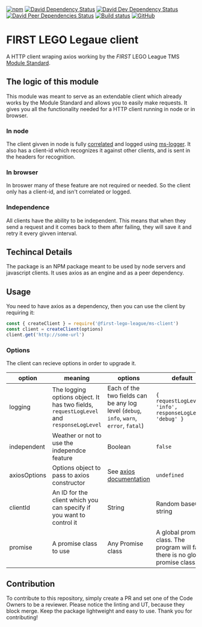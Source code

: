 [![npm](https://img.shields.io/npm/v/@first-lego-league/ms-client.svg)](https://www.npmjs.com/package/@first-lego-league/ms-client)
[![David Dependency Status](https://david-dm.org/FirstLegoLeague/ms-client.svg)](https://david-dm.org/FirstLegoLeague/ms-client)
[![David Dev Dependency Status](https://david-dm.org/FirstLegoLeague/ms-client/dev-status.svg)](https://david-dm.org/FirstLegoLeague/ms-client#info=devDependencies)
[![David Peer Dependencies Status](https://david-dm.org/FirstLegoLeague/ms-client/peer-status.svg)](https://david-dm.org/FirstLegoLeague/ms-client?type=peer)
[![Build status](https://ci.appveyor.com/api/projects/status/hppjrcyredan0xpd/branch/master?svg=true)](https://ci.appveyor.com/project/2roy999/ms-client/branch/master)
[![GitHub](https://img.shields.io/github/license/FirstLegoLeague/ms-client.svg)](https://github.com/FirstLegoLeague/ms-client/blob/master/LICENSE)

# FIRST LEGO Legaue client
A HTTP client wraping axios working by the _FIRST_ LEGO League TMS [Module Standard](https://github.com/FirstLegoLeagueIL/architecture/blob/master/module-standard/v1.0-SNAPSHOT.md#log-messages).

## The logic of this module
This module was meant to serve as an extendable client which already works by the Module Standard and allows you to easily make requests.
It gives you all the functionality needed for a HTTP client running in node or in browser.

### In node
The client givven in node is fully [correlated](https://github.com/FirstLegoLeague/architecture/blob/master/module-standard/v1.0-SNAPSHOT.md#cross-module-correlations) and logged using [ms-logger](https://www.npmjs.com/package/@first-lego-league/ms-logger). It also has a client-id which recognizes it against other clients, and is sent in the headers for recognition.

### In browser
In broswer many of these feature are not required or needed. So the client only has a client-id, and isn't correlated or logged.

### Independence
All clients have the ability to be independent. This means that when they send a request and it comes back to them after failing, they will save it and retry it every givven interval.

## Techincal Details
The package is an NPM package meant to be used by node servers and javascript clients. It uses axios as an engine and as a peer dependency.

## Usage
You need to have axios as a dependency, then you can use the client by requiring it:
```javascript
const { createClient } = require('@first-lego-league/ms-client')
const client = createClient(options)
client.get('http://some-url')
```

### Options
The client can recieve options in order to upgrade it.

| **option** | **meaning** | **options** | **default** |
|--|--|--|--|
| logging | The logging options object. It has two fields, `requestLogLevel` and `responseLogLevel` | Each of the two fields can be any log level (`debug`, `info`, `warn`, `error`, `fatal`) | `{ requestLogLevel: 'info', responseLogLevel: 'debug' }` |
| independent | Weather or not to use the independce feature | Boolean | `false` |
| axiosOptions | Options object to pass to axios constructor | See [axios documentation](https://www.npmjs.com/package/axios) | `undefined` |
| clientId | An ID for the client which you can specify if you want to control it | String | Random base64 string |
| promise | A promise class to use | Any Promise class | A global promise class. The program will fail if there is no global promise class. |

## Contribution
To contribute to this repository, simply create a PR and set one of the Code Owners to be a reviewer.
Please notice the linting and UT, because they block merge.
Keep the package lightweight and easy to use.
Thank you for contributing!
